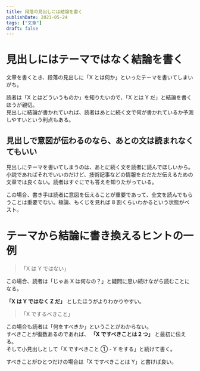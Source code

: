 ```yaml
---
title: 段落の見出しには結論を書く
publishDate: 2021-05-24
tags: ["文章"]
draft: false
---
```


# 見出しにはテーマではなく結論を書く

文章を書くとき、段落の見出しに「X とは何か」といったテーマを書いてしまいがち。

読者は「X とはどういうものか」を知りたいので、「X とは Y だ」と結論を書くほうが親切。  
見出しに結論が書かれていれば、読者はあとに続く文で何が書かれているか予測しやすいという利点もある。

## 見出しで意図が伝わるのなら、あとの文は読まれなくてもいい

見出しにテーマを書いてしまうのは、あとに続く文を読者に読んでほしいから。  
小説であればそれでいいのだけど、技術記事などの情報をただただ伝えるための文章では良くない。読者はすぐにでも答えを知りたがっている。

この場合、書き手は読者に意図を伝えることが重要であって、全文を読んでもらうことは重要でない。極論、もくじを見れば 8 割くらいわかるという状態がベスト。

# テーマから結論に書き換えるヒントの一例

> 「X は Y ではない」

この場合、読者は「じゃあ X は何なの？」と疑問に思い続けながら読むことになる。

**「X は Y ではなく Z だ」** としたほうがよりわかりやすい。

> 「X でするべきこと」

この場合も読者は「何をすべきか」ということがわからない。  
すべきことが復数あるのであれば、 **「X ですべきことは 2 つ」** と最初に伝える。  
そして小見出しとして「X ですべきこと ① - Y をする」と続けて書く。

すべきことがひとつだけの場合は「X ですべきことは Y」と書けば良い。
